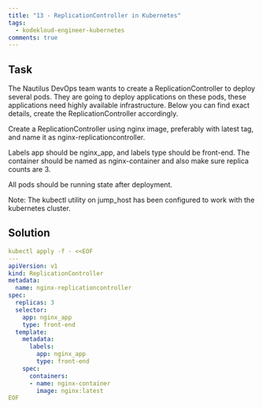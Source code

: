 ```yaml
---
title: "13 - ReplicationController in Kubernetes"
tags:
  - kodekloud-engineer-kubernetes
comments: true
---
```


## Task

The Nautilus DevOps team wants to create a ReplicationController to deploy several pods. They are going to deploy applications on these pods, these applications need highly available infrastructure. Below you can find exact details, create the ReplicationController accordingly.


Create a ReplicationController using nginx image, preferably with latest tag, and name it as nginx-replicationcontroller.

Labels app should be nginx_app, and labels type should be front-end. The container should be named as nginx-container and also make sure replica counts are 3.


All pods should be running state after deployment.


Note: The kubectl utility on jump_host has been configured to work with the kubernetes cluster.


## Solution

```yaml
kubectl apply -f - <<EOF
---
apiVersion: v1
kind: ReplicationController
metadata:
  name: nginx-replicationcontroller
spec:
  replicas: 3
  selector:
    app: nginx_app
    type: front-end
  template:
    metadata:
      labels:
        app: nginx_app
        type: front-end
    spec:
      containers:
      - name: nginx-container
        image: nginx:latest
EOF
```